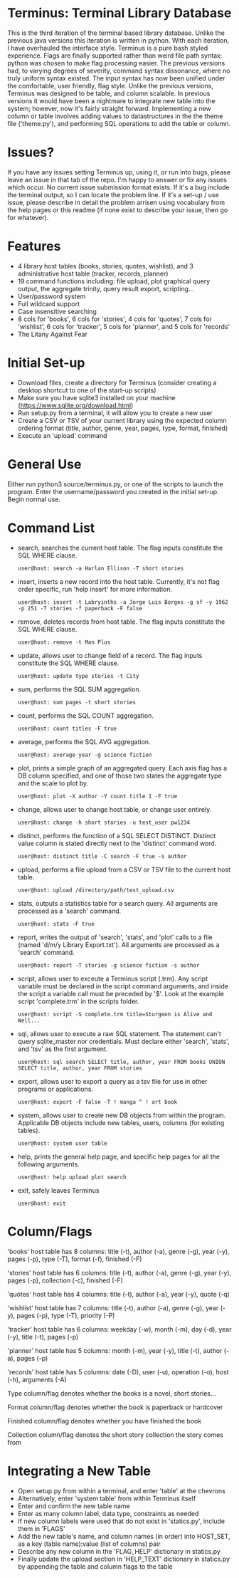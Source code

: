 # Terminus: Terminal Library Database
This is the third iteration of the terminal based library database. Unlike the previous java versions this iteration is written in python.
With each iteration, I have overhauled the interface style. Terminus is a pure bash styled experience. 
Flags are finally supported rather than weird file path syntax: python was chosen to make flag processing easier.
The previous versions had, to varying degrees of severity, command syntax dissonance, where no truly uniform syntax existed. 
The input syntax has now been unified under the comfortable, user friendly, flag style. 
Unlike the previous versions, Terminus was designed to be table, and column scalable. 
In previous versions it would have been a nightmare to integrate new table into the system; however, now it's fairly straight forward. Implementing a new column or table involves adding values to datastructures in the the theme file ('theme.py'), and performing SQL operations to add the table or column.

# Issues?
If you have any issues setting Terminus up, using it, or run into bugs, please leave an issue in that tab of the repo. I'm happy to answer or fix any issues which occur. No current issue submission format exists. If it's a bug include the terminal output, so I can locate the problem line. If it's a set-up / use issue, please describe in detail the problem arrisen using vocabulary from the help pages or this readme (if none exist to describe your issue, then go for whatever).

# Features
- 4 library host tables (books, stories, quotes, wishlist), and 3 administrative host table (tracker, records, planner)
- 19 command functions including: file upload, plot graphical query output, the aggregate trinity, query result export, scripting...
- User/password system
- Full wildcard support
- Case insensitive searching
- 8 cols for 'books', 6 cols for 'stories', 4 cols for 'quotes', 7 cols for 'wishlist', 6 cols for 'tracker', 5 cols for 'planner', and 5 cols for 'records'
- The Litany Against Fear

# Initial Set-up
- Download files, create a directory for Terminus (consider creating a desktop shortcut to one of the start-up scripts)
- Make sure you have sqlite3 installed on your machine (https://www.sqlite.org/download.html)
- Run setup.py from a terminal, it will allow you to create a new user
- Create a CSV or TSV of your current library using the expected column ordering format (title, author, genre, year, pages, type, format, finished)
- Execute an 'upload' command

# General Use
Either run python3 source/terminus.py, or one of the scripts to launch the program. 
Enter the username/password you created in the initial set-up. Begin normal use.

# Command List
- search, searches the current host table. The flag inputs constitute the SQL WHERE clause.

      user@host: search -a Harlan Ellison -T short stories
- insert, inserts a new record into the host table. Currently, it's not flag order specific, run 'help insert' for more information.

      user@host: insert -t Labryinths -a Jorge Luis Borges -g sf -y 1962 -p 251 -T stories -f paperback -F false
- remove, deletes records from host table. The flag inputs constitute the SQL WHERE clause.

      user@host: remove -t Man Plus
- update, allows user to change field of a record. The flag inputs constitute the SQL WHERE clause.

      user@host: update type stories -t City
- sum, performs the SQL SUM aggregation.

      user@host: sum pages -t short stories
- count, performs the SQL COUNT aggregation.

      user@host: count titles -F true
- average, performs the SQL AVG aggregation.

      user@host: average year -g science fiction
- plot, prints a simple graph of an aggregated query.
Each axis flag has a DB column specified, and one of those two states the aggregate type and the scale to plot by.

      user@host: plot -X author -Y count title 1 -F true
- change, allows user to change host table, or change user entirely.

      user@host: change -h short stories -u test_user pw1234
- distinct, performs the function of a SQL SELECT DISTINCT.
Distinct value column is stated directly next to the 'distinct' command word.

      user@host: distinct title -C search -F true -s author
- upload, performs a file upload from a CSV or TSV file to the current host table.

      user@host: upload /directory/path/test_upload.csv
- stats, outputs a statistics table for a search query. All arguments are processed as a 'search' command.

      user@host: stats -F true
- report, writes the output of 'search', 'stats', and 'plot' calls to a file (named 'd/m/y Library Export.txt'). 
All arguments are processed as a 'search' command.
        
      user@host: report -T stories -g science fiction -s author
- script, allows user to exceute a Terminus script (.trm). 
Any script variable must be declared in the script command arguments, and inside the script a variable call must be preceded by '$'.
Look at the example script 'complete.trm' in the scripts folder.

      user@host: script -S complete.trm title=Sturgeon is Alive and Well...
- sql, allows user to execute a raw SQL statement. The statement can't query sqlite_master nor credentials.
Must declare either 'search', 'stats', and 'tsv' as the first argument.

      user@host: sql search SELECT title, author, year FROM books UNION SELECT title, author, year FROM stories
- export, allows user to export a query as a tsv file for use in other programs or applications.

      user@host: export -F false -T ! manga ^ ! art book
- system, allows user to create new DB objects from within the program.
Applicable DB objects include new tables, users, columns (for existing tables).

	  user@host: system user table
- help, prints the general help page, and specific help pages for all the following arguments.
      
      user@host: help upload plot search
- exit, safely leaves Terminus

      user@host: exit
   
# Column/Flags
'books' host table has 8 columns: title (-t), author (-a), genre (-g), year (-y), pages (-p), type (-T), format (-f), finished (-F)

'stories' host table has 6 columns: title (-t), author (-a), genre (-g), year (-y), pages (-p), collection (-c), finished (-F)

'quotes' host table has 4 columns: title (-t), author (-a), year (-y), quote (-q)

'wishlist' host table has 7 columns: title (-t), author (-a), genre (-g), year (-y), pages (-p), type (-T), priority (-P)

'tracker' host table has 6 columns: weekday (-w), month (-m), day (-d), year (-y), title (-t), pages (-p)

'planner' host table has 5 columns: month (-m), year (-y), title (-t), author (-a), pages (-p)

'records' host table has 5 columns: date (-D), user (-u), operation (-o), host (-h), arguments (-A)

Type column/flag denotes whether the books is a novel, short stories...

Format column/flag denotes whether the book is paperback or hardcover

Finished column/flag denotes whether you have finished the book

Collection column/flag denotes the short story collection the story comes from

# Integrating a New Table
- Open setup.py from within a terminal, and enter 'table' at the chevrons
- Alternatively, enter 'system table' from within Terminus itself
- Enter and confirm the new table name
- Enter as many column label, data type, constraints as needed
- If new column labels were used that do not exist in 'statics.py', include them in 'FLAGS'
- Add the new table's name, and column names (in order) into HOST_SET, as a key (table name):value (list of columns) pair
- Describe any new column in the 'FLAG_HELP' dictionary in statics.py
- Finally update the upload section in 'HELP_TEXT' dictionary in statics.py by appending the table and column flags to the table
